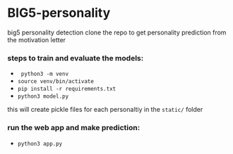 # BIG5-personality
big5 personality detection
clone the repo to get personality prediction from the motivation letter

### steps to train and evaluate the models:

- ``` python3 -m venv``` 
- ```source venv/bin/activate```
- ```pip install -r requirements.txt```
- ``` python3 model.py  ```

this will create  pickle files for each personaltiy in the `static/` folder 

### run the web app and make prediction:
- ``` python3 app.py ```
 


